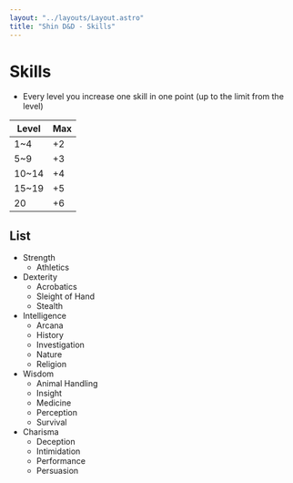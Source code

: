 ```yaml
---
layout: "../layouts/Layout.astro"
title: "Shin D&D - Skills"
---
```


# Skills

- Every level you increase one skill in one point (up to the limit from the level)

| Level | Max |
| ----- | --- |
| 1~4   | +2  |
| 5~9   | +3  |
| 10~14 | +4  |
| 15~19 | +5  |
| 20    | +6  |

## List

- Strength
  - Athletics
- Dexterity
  - Acrobatics
  - Sleight of Hand
  - Stealth
- Intelligence
  - Arcana
  - History
  - Investigation
  - Nature
  - Religion
- Wisdom
  - Animal Handling
  - Insight
  - Medicine
  - Perception
  - Survival
- Charisma
  - Deception
  - Intimidation
  - Performance
  - Persuasion
